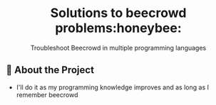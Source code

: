 <div align='center'>

<h1>Solutions to beecrowd problems:honeybee:</h1>
<p>Troubleshoot Beecrowd in multiple programming languages</p>

</div>

## :star2: About the Project
- I'll do it as my programming knowledge improves and as long as I remember beecrowd




